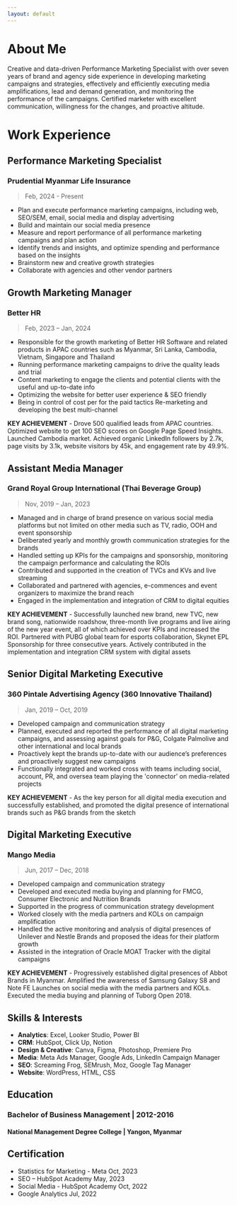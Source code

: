 ```yaml
---
layout: default
---
```


# About Me

Creative and data-driven Performance Marketing Specialist with over seven years of brand and agency side experience in developing marketing campaigns and strategies, effectively and efficiently executing media amplifications, lead and demand generation, and monitoring the performance of the campaigns. Certified marketer with excellent communication, willingness for the changes, and proactive altitude.


# Work Experience

## Performance Marketing Specialist
### Prudential Myanmar Life Insurance	
> Feb, 2024 - Present

*	Plan and execute performance marketing campaigns, including web, SEO/SEM, email, social media and display advertising 
*	Build and maintain our social media presence 
*	Measure and report performance of all performance marketing campaigns and plan action 
*	Identify trends and insights, and optimize spending and performance based on the insights 
*	Brainstorm new and creative growth strategies 
*	Collaborate with agencies and other vendor partners


## Growth Marketing Manager
### Better HR
> Feb, 2023 – Jan, 2024

*	Responsible for the growth marketing of Better HR Software and related products in APAC countries such as Myanmar, Sri Lanka, Cambodia, Vietnam, Singapore and Thailand
*	Running performance marketing campaigns to drive the quality leads and trial 
*	Content marketing to engage the clients and potential clients with the useful and up-to-date info
*	Optimizing the website for better user experience & SEO friendly 
*	Being in control of cost per for the paid tactics Re-marketing and developing the best multi-channel 

<strong>KEY ACHIEVEMENT</strong> - Drove 500 qualified leads from APAC countries. Optimized website to get 100 SEO scores on Google Page Speed Insights. Launched Cambodia market. Achieved organic LinkedIn followers by 2.7k, page visits by 3.1k, website visitors by 45k, and engagement rate by 49.9%.

## Assistant Media Manager	
### Grand Royal Group International (Thai Beverage Group)					           
> Nov, 2019 – Jan, 2023

*	Managed and in charge of brand presence on various social media platforms but not limited on other media such as TV, radio, OOH and event sponsorship 
*	Deliberated yearly and monthly growth communication strategies for the brands 
*	Handled setting up KPIs for the campaigns and sponsorship, monitoring the campaign performance and calculating the ROIs 
*	Contributed and supported in the creation of TVCs and KVs and live streaming 
*	Collaborated and partnered with agencies, e-commences and event organizers to maximize the brand reach 
*	Engaged in the implementation and integration of CRM to digital equities

<strong>KEY ACHIEVEMENT</strong> - Successfully launched new brand, new TVC, new brand song, nationwide roadshow, three-month live programs and live airing of the new year event, all of which achieved over KPIs and increased the ROI. Partnered with PUBG global team for esports collaboration, Skynet EPL Sponsorship for three consecutive years. Actively contributed in the implementation and integration CRM system with digital assets 

## Senior Digital Marketing Executive
### 360 Pintale Advertising Agency (360 Innovative Thailand)		
> Jan, 2019 – Oct, 2019

*	Developed campaign and communication strategy 
*	Planned, executed and reported the performance of all digital marketing campaigns, and assessing against goals for P&G, Colgate Palmolive and other international and local brands 
*	Proactively kept the brands up-to-date with our audience’s preferences and proactively suggest new campaigns 
*	Functionally integrated and worked cross with teams including social, account, PR, and oversea team playing the 'connector' on media-related projects

<strong>KEY ACHIEVEMENT</strong> - As the key person for all digital media execution and successfully established, and promoted the digital presence of international brands such as P&G brands from the sketch

## Digital Marketing Executive	
### Mango Media 
> Jun, 2017 – Dec, 2018

*	Developed campaign and communication strategy 
*	Developed and executed media buying and planning for FMCG, Consumer Electronic and Nutrition Brands 
*	Supported in the progress of communication strategy development 
*	Worked closely with the media partners and KOLs on campaign amplification 
*	Handled the active monitoring and analysis of digital presences of Unilever and Nestle Brands and proposed the ideas for their platform growth 
*	Assisted in the integration of Oracle MOAT Tracker with the digital campaigns

<strong>KEY ACHIEVEMENT</strong> - Progressively established digital presences of Abbot Brands in Myanmar. Amplified the awareness of Samsung Galaxy S8 and Note FE Launches on social media with the media partners and KOLs. Executed the media buying and planning of Tuborg Open 2018. 

## Skills & Interests

* <strong>Analytics</strong>: Excel, Looker Studio, Power BI
* <strong>CRM</strong>: HubSpot, Click Up, Notion
* <strong>Design & Creative</strong>: Canva, Figma, Photoshop, Premiere Pro
* <strong>Media</strong>: Meta Ads Manager, Google Ads, LinkedIn Campaign Manager
* <strong>SEO</strong>: Screaming Frog, SEMrush, Moz, Google Tag Manager
* <strong>Website</strong>: WordPress, HTML, CSS

## Education
### Bachelor of Business Management   | 2012-2016
#### National Management Degree College	| Yangon, Myanmar



## Certification
*	Statistics for Marketing - Meta	Oct, 2023
*	SEO – HubSpot Academy	May, 2023
*	Social Media - HubSpot Academy	Oct, 2022
*	Google Analytics 	Jul, 2022
